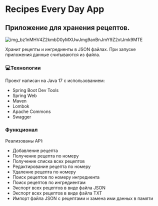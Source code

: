 # Recipes Every Day App
## Приложение для хранения рецептов.
![img_bz1nMHV4Z2kmbD0yMXUwJmg9anBnJmY9Z2xtJmk9MTE](https://github.com/KatOli4ka/RecipeApp/assets/116796180/3f500c03-2944-4f4b-871e-2cfd11bea4b7)

Хранит рецепты и ингредиенты в JSON файлах. При запуске приложения данные считываются из файла.

### 💻Технологии
Проект написан на Java 17 с использованием:

* Spring Boot Dev Tools
* Spring Web
* Maven
* Lombok
* Apache Commons
* Swagger
### Функционал
Реализованы API:

* Добавление рецепта
* Получение рецепта по номеру
* Получение списка всех рецептов
* Редактирование рецепта по номеру
* Удаление рецепта по номеру
* Поиск рецептов по номеру ингредиента
* Поиск рецептов по ингредиентам
* Экспорт всех рецептов в виде файла JSON
* Экспорт всех рецептов в виде файла TXT
* Импорт файла JSON с рецептами и замена ими данных в памяти
